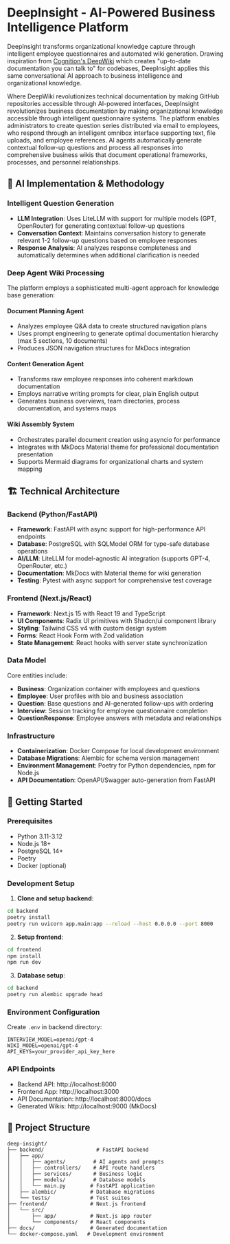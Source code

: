 # DeepInsight - AI-Powered Business Intelligence Platform

DeepInsight transforms organizational knowledge capture through intelligent employee questionnaires and automated wiki generation. Drawing inspiration from [Cognition's DeepWiki](https://deepwiki.com/) which creates "up-to-date documentation you can talk to" for codebases, DeepInsight applies this same conversational AI approach to business intelligence and organizational knowledge.

Where DeepWiki revolutionizes technical documentation by making GitHub repositories accessible through AI-powered interfaces, DeepInsight revolutionizes business documentation by making organizational knowledge accessible through intelligent questionnaire systems. The platform enables administrators to create question series distributed via email to employees, who respond through an intelligent omnibox interface supporting text, file uploads, and employee references. AI agents automatically generate contextual follow-up questions and process all responses into comprehensive business wikis that document operational frameworks, processes, and personnel relationships.


## 🤖 AI Implementation & Methodology

### Intelligent Question Generation
- **LLM Integration**: Uses LiteLLM with support for multiple models (GPT, OpenRouter) for generating contextual follow-up questions
- **Conversation Context**: Maintains conversation history to generate relevant 1-2 follow-up questions based on employee responses
- **Response Analysis**: AI analyzes response completeness and automatically determines when additional clarification is needed

### Deep Agent Wiki Processing
The platform employs a sophisticated multi-agent approach for knowledge base generation:

#### Document Planning Agent
- Analyzes employee Q&A data to create structured navigation plans
- Uses prompt engineering to generate optimal documentation hierarchy (max 5 sections, 10 documents)
- Produces JSON navigation structures for MkDocs integration

#### Content Generation Agent  
- Transforms raw employee responses into coherent markdown documentation
- Employs narrative writing prompts for clear, plain English output
- Generates business overviews, team directories, process documentation, and systems maps

#### Wiki Assembly System
- Orchestrates parallel document creation using asyncio for performance
- Integrates with MkDocs Material theme for professional documentation presentation
- Supports Mermaid diagrams for organizational charts and system mapping

## 🏗️ Technical Architecture

### Backend (Python/FastAPI)
- **Framework**: FastAPI with async support for high-performance API endpoints
- **Database**: PostgreSQL with SQLModel ORM for type-safe database operations
- **AI/LLM**: LiteLLM for model-agnostic AI integration (supports GPT-4, OpenRouter, etc.)
- **Documentation**: MkDocs with Material theme for wiki generation
- **Testing**: Pytest with async support for comprehensive test coverage

### Frontend (Next.js/React)
- **Framework**: Next.js 15 with React 19 and TypeScript
- **UI Components**: Radix UI primitives with Shadcn/ui component library
- **Styling**: Tailwind CSS v4 with custom design system
- **Forms**: React Hook Form with Zod validation
- **State Management**: React hooks with server state synchronization

### Data Model
Core entities include:
- **Business**: Organization container with employees and questions
- **Employee**: User profiles with bio and business association  
- **Question**: Base questions and AI-generated follow-ups with ordering
- **Interview**: Session tracking for employee questionnaire completion
- **QuestionResponse**: Employee answers with metadata and relationships

### Infrastructure
- **Containerization**: Docker Compose for local development environment
- **Database Migrations**: Alembic for schema version management
- **Environment Management**: Poetry for Python dependencies, npm for Node.js
- **API Documentation**: OpenAPI/Swagger auto-generation from FastAPI

## 🚀 Getting Started

### Prerequisites
- Python 3.11-3.12
- Node.js 18+
- PostgreSQL 14+
- Poetry
- Docker (optional)

### Development Setup

1. **Clone and setup backend**:
```bash
cd backend
poetry install
poetry run uvicorn app.main:app --reload --host 0.0.0.0 --port 8000
```

2. **Setup frontend**:
```bash
cd frontend  
npm install
npm run dev
```

3. **Database setup**:
```bash
cd backend
poetry run alembic upgrade head
```

### Environment Configuration
Create `.env` in backend directory:
```env
INTERVIEW_MODEL=openai/gpt-4
WIKI_MODEL=openai/gpt-4
API_KEYS=your_provider_api_key_here
```

### API Endpoints
- Backend API: http://localhost:8000
- Frontend App: http://localhost:3000  
- API Documentation: http://localhost:8000/docs
- Generated Wikis: http://localhost:9000 (MkDocs)

## 📁 Project Structure

```
deep-insight/
├── backend/                 # FastAPI backend
│   ├── app/
│   │   ├── agents/         # AI agents and prompts
│   │   ├── controllers/    # API route handlers  
│   │   ├── services/       # Business logic
│   │   ├── models/         # Database models
│   │   └── main.py        # FastAPI application
│   ├── alembic/           # Database migrations
│   └── tests/             # Test suites
├── frontend/              # Next.js frontend
│   └── src/
│       ├── app/           # Next.js app router
│       └── components/    # React components
├── docs/                  # Generated documentation
└── docker-compose.yaml   # Development environment
```
